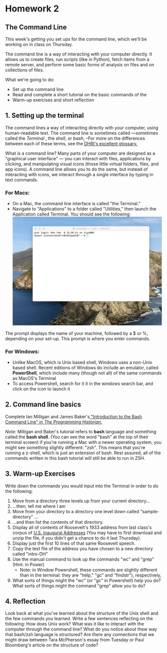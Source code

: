 # Homework 2

## The Command Line

This week's getting you set ups for the command line, which we'll be working on in class on Thursday.

The command line is a way of interacting with your computer directly. It allows us to create files, run scripts (like in Python), fetch items from a remote server,  and perform some basic forms of analysis on files and on collections of files.

What we're going to do:

- Set up the command line
- Read and complete a short tutorial on the basic commands of the 
- Warm-up exercises and short reflection

## 1. Setting up the terminal

The command lines a  way of interacting directly with your computer, using human-readable text. The command line is sometimes called ––sometimes called the *Terminal* , the *shell*, or *bash*, –For more on the differences between each of these terms, see the [DHRI's excellent glossary.](https://github.com/DHRI-Curriculum/glossary/blob/v2.0/terms/command-line.md)

What *is* a command line? Many parts of your computer are designed as a "graphical user interface" –– you can interact with files, applications by clicking, and manipulating visual icons (those little virtual folders, files, and app icons). A command line allows you to do the same, but instead of interacting with icons, we interact through a single interface by typing in text commands.


### For Macs:

- On a Mac, the command line interface is called "the Terminal." 
- Navigate to "Applications" to a folder called "Utilities," then launch the Application called Terminal.  You should see the following:
![image](../_images/Mac-terminal.png)

The prompt displays the name of your machine, followed by a $ or %, depending on your set-up. This prompt is where you enter commands.

### For Windows:

- Unlike MacOS, which is Unix based shell, Windows uses a non-Unix based shell. Recent editions of Windows do include an emulator, called **PowerShell**, which include many (though not all) of the same commands as MacOS's Terminal
- To access Powershell, search for it it in the windows search bar, and click on the icon to launch it



## 2. Command line basics

Complete Ian Milligan and James Baker's[ "Introduction to the Bash Command Line" in *The Programming Historian*.](https://programminghistorian.org/en/lessons/intro-to-bash)

*Note*: Milligan and Baker's tutorial refers to **bash** language and something called the **bash shell**. (You can see the word "bash" at the top of their terminal screen) if you're running a Mac with a newer operating system, you might see something slightly different: "zsh". This means that you're running a z-shell, which is just an extension of bash. Rest assured, all of the commands written in this bash tutorial will still be able to run in ZSH.

## 3. Warm-up Exercises

Write down the commands you would input into the Terminal in order to do the following:

1. Move from a directory three levels up from your current directory...
2. ...then, tell me where I am
3. Move from your directory to a directory one level down called "sample-directory" ...
4. ...and then list the contents of that directory.
5. Display all of contents of Roosevelt's 1933 address from last class's corpus of [U.S. Inaugural Addresses](https://melaniewalsh.github.io/Intro-Cultural-Analytics/_downloads/b0f5605a8148b7b96b46cb1946f6d34e/US_Inaugural_Addresses.zip) (You may have to first download and unzip the file, if you didn't get a chance to do it last Thursday).
6. Display just the first 10 lines of that same Roosevelt speech.
7. Copy the text file of the address you have chosen to a new directory called "intro-DH"
8. Use the manual command to look up the commands "wc" and "grep"  (Hint: in Power)
	- Note:  in Window Powershell, these commands are slightly different than in the terminal: they are "help,"  "gc" and "findstr"), respectively, 
9. What sorts of things might the "wc" (or "gc" in Powershell) help you do? What sorts of things might the command "grep" allow you to do?


## 4. Reflection


Look back at what you've learned about the structure of the Unix shell and the few commands you learned. Write a few sentences reflecting on the following: How does Unix work? What was it like to interact with the computer through the command line? What do you notice about thew way that bash/zsh language is structured? Are there any connections that we might draw between Tara McPherson's essay from Tuesday or Paul Bloomberg's article on the structure of code?